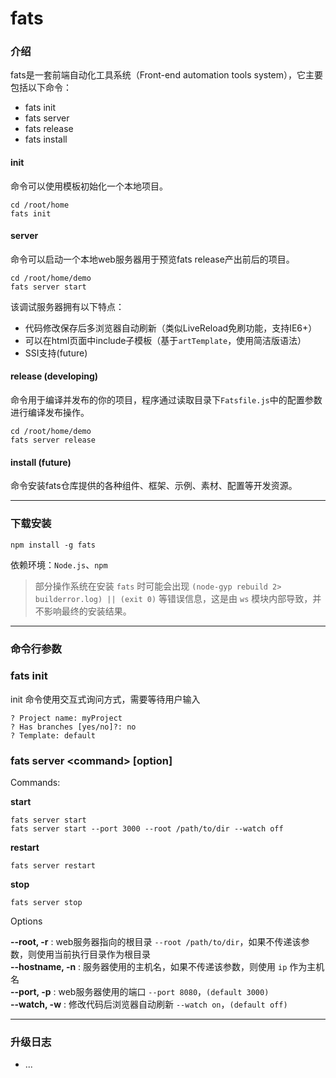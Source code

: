 # fats

### 介绍

fats是一套前端自动化工具系统（Front-end automation tools system），它主要包括以下命令：

* fats init
* fats server
* fats release
* fats install

#### init

命令可以使用模板初始化一个本地项目。

	cd /root/home    
	fats init

#### server 

命令可以启动一个本地web服务器用于预览fats release产出前后的项目。

	cd /root/home/demo    
	fats server start

该调试服务器拥有以下特点：

* 代码修改保存后多浏览器自动刷新（类似LiveReload免刷功能，支持IE6+）
* 可以在html页面中include子模板（基于`artTemplate`，使用简洁版语法）
* SSI支持(future)

#### release (developing)

命令用于编译并发布的你的项目，程序通过读取目录下`Fatsfile.js`中的配置参数进行编译发布操作。

	cd /root/home/demo    
	fats server release

#### install (future)
 
命令安装fats仓库提供的各种组件、框架、示例、素材、配置等开发资源。

------------------------------------
    
### 下载安装

	npm install -g fats

依赖环境：`Node.js`、`npm`

> 部分操作系统在安装 `fats` 时可能会出现 `(node-gyp rebuild 2> builderror.log) || (exit 0)` 等错误信息，这是由 `ws` 模块内部导致，并不影响最终的安装结果。

------------------------------------

### 命令行参数

### fats init

init 命令使用交互式询问方式，需要等待用户输入

	? Project name: myProject
	? Has branches [yes/no]?: no
	? Template: default

### fats server &lt;command&gt; [option]

Commands:
	
**start**  

	fats server start
	fats server start --port 3000 --root /path/to/dir --watch off

**restart**  

	fats server restart

**stop**  

	fats server stop

Options

**--root, -r**  : web服务器指向的根目录 `--root /path/to/dir`，如果不传递该参数，则使用当前执行目录作为根目录  
**--hostname, -n**  : 服务器使用的主机名，如果不传递该参数，则使用 `ip` 作为主机名     
**--port, -p**  : web服务器使用的端口 `--port 8080`，`(default 3000)`   
**--watch, -w**  : 修改代码后浏览器自动刷新 `--watch on`，`(default off)`

-----------------------------------------------

### 升级日志

* ...

